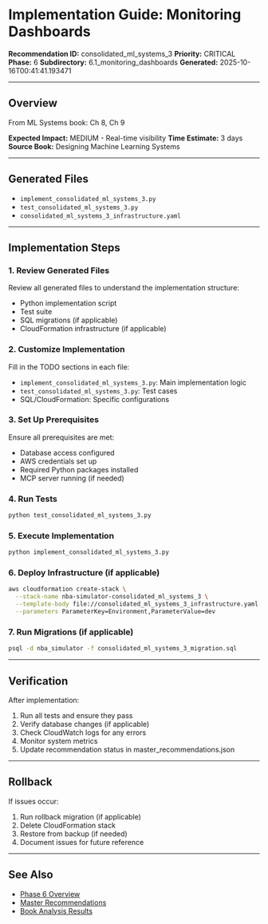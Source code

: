 # Implementation Guide: Monitoring Dashboards

**Recommendation ID:** consolidated_ml_systems_3
**Priority:** CRITICAL
**Phase:** 6
**Subdirectory:** 6.1_monitoring_dashboards
**Generated:** 2025-10-16T00:41:41.193471

---

## Overview

From ML Systems book: Ch 8, Ch 9

**Expected Impact:** MEDIUM - Real-time visibility
**Time Estimate:** 3 days
**Source Book:** Designing Machine Learning Systems

---

## Generated Files

- `implement_consolidated_ml_systems_3.py`
- `test_consolidated_ml_systems_3.py`
- `consolidated_ml_systems_3_infrastructure.yaml`

---

## Implementation Steps

### 1. Review Generated Files

Review all generated files to understand the implementation structure:
- Python implementation script
- Test suite
- SQL migrations (if applicable)
- CloudFormation infrastructure (if applicable)

### 2. Customize Implementation

Fill in the TODO sections in each file:
- `implement_consolidated_ml_systems_3.py`: Main implementation logic
- `test_consolidated_ml_systems_3.py`: Test cases
- SQL/CloudFormation: Specific configurations

### 3. Set Up Prerequisites

Ensure all prerequisites are met:
- Database access configured
- AWS credentials set up
- Required Python packages installed
- MCP server running (if needed)

### 4. Run Tests

```bash
python test_consolidated_ml_systems_3.py
```

### 5. Execute Implementation

```bash
python implement_consolidated_ml_systems_3.py
```

### 6. Deploy Infrastructure (if applicable)

```bash
aws cloudformation create-stack \
  --stack-name nba-simulator-consolidated_ml_systems_3 \
  --template-body file://consolidated_ml_systems_3_infrastructure.yaml \
  --parameters ParameterKey=Environment,ParameterValue=dev
```

### 7. Run Migrations (if applicable)

```bash
psql -d nba_simulator -f consolidated_ml_systems_3_migration.sql
```

---

## Verification

After implementation:
1. Run all tests and ensure they pass
2. Verify database changes (if applicable)
3. Check CloudWatch logs for any errors
4. Monitor system metrics
5. Update recommendation status in master_recommendations.json

---

## Rollback

If issues occur:
1. Run rollback migration (if applicable)
2. Delete CloudFormation stack
3. Restore from backup (if needed)
4. Document issues for future reference

---

## See Also

- [Phase 6 Overview](/Users/ryanranft/nba-simulator-aws/docs/phases/phase_6/)
- [Master Recommendations](/Users/ryanranft/nba-mcp-synthesis/analysis_results/master_recommendations.json)
- [Book Analysis Results](/Users/ryanranft/nba-mcp-synthesis/analysis_results/)
